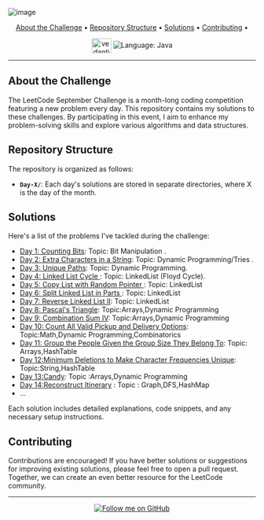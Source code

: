 
  ![image](https://github.com/VedantiBhoyar/September2023_Leetcode_Challenge/assets/71519458/cd0f6afd-3a46-4fc5-ac93-c473623d51fa)



<p align="center">
  <a href="#about-the-challenge">About the Challenge</a> •
  <a href="#repository-structure">Repository Structure</a> •
  <a href="#solutions">Solutions</a> •
  <a href="#contributing">Contributing</a> •
</p>

<div align="center">
   <a href="https://www.leetcode.com/vedantibhoyar" target="blank"><img align="center" src="https://raw.githubusercontent.com/rahuldkjain/github-profile-readme-generator/master/src/images/icons/Social/leet-code.svg" alt="vedantibhoyar" height="30" width="40" /></a>
  <img src="https://img.shields.io/badge/Language-Java-orange" alt="Language: Java">
</div>


---

## About the Challenge

The LeetCode September Challenge is a month-long coding competition featuring a new problem every day. This repository contains my solutions to these challenges. By participating in this event, I aim to enhance my problem-solving skills and explore various algorithms and data structures.

## Repository Structure

The repository is organized as follows:

- **`Day-X/`**: Each day's solutions are stored in separate directories, where X is the day of the month.

## Solutions

Here's a list of the problems I've tackled during the challenge:

- [Day 1: Counting Bits](Day1/): Topic: Bit Manipulation .
- [Day 2: Extra Characters in a String](Day2/): Topic: Dynamic Programming/Tries .
- [Day 3: Unique Paths](Day3/): Topic: Dynamic Programming.
- [Day 4: Linked List Cycle ](Day4/): Topic: LinkedList (Floyd Cycle).
- [Day 5: Copy List with Random Pointer ](Day5/): Topic: LinkedList
- [Day 6:  Split Linked List in Parts ](Day6/): Topic: LinkedList
- [Day 7:  Reverse Linked List II](Day7/): Topic: LinkedList
- [Day 8:  Pascal's Triangle](Day8/): Topic:Arrays,Dynamic Programming
- [Day 9: Combination Sum IV](Day9/): Topic:Arrays,Dynamic Programming
- [Day 10: Count All Valid Pickup and Delivery Options](Day9/): Topic:Math,Dynamic Programming,Combinatorics
- [Day 11: Group the People Given the Group Size They Belong To](Day11/): Topic: Arrays,HashTable
- [Day 12:Minimum Deletions to Make Character Frequencies Unique](Day12/): Topic:String,HashTable
- [Day 13:Candy](Day13/): Topic :Arrays,Dynamic Programming
- [Day 14:Reconstruct Itinerary](Day14/) : Topic : Graph,DFS,HashMap
- ...

Each solution includes detailed explanations, code snippets, and any necessary setup instructions.


## Contributing

Contributions are encouraged! If you have better solutions or suggestions for improving existing solutions, please feel free to open a pull request. Together, we can create an even better resource for the LeetCode community.


---

<p align="center">
  <a href="https://github.com/yourusername" target="_blank">
    <img src="https://img.shields.io/github/followers/VedantiBhoyar?style=social" alt="Follow me on GitHub">
  </a>
</p>


